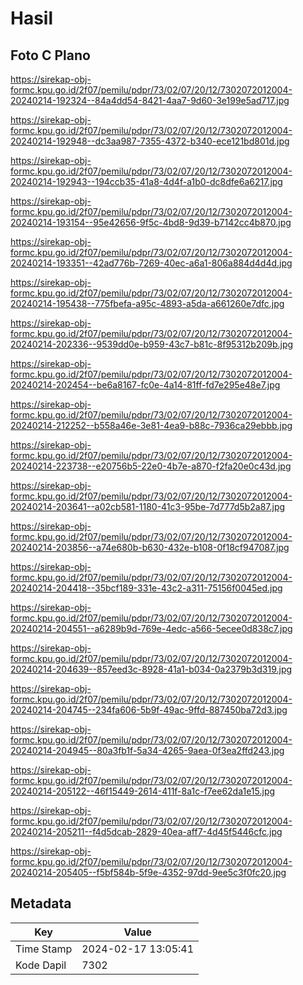 # Hasil

## Foto C Plano

https://sirekap-obj-formc.kpu.go.id/2f07/pemilu/pdpr/73/02/07/20/12/7302072012004-20240214-192324--84a4dd54-8421-4aa7-9d60-3e199e5ad717.jpg

https://sirekap-obj-formc.kpu.go.id/2f07/pemilu/pdpr/73/02/07/20/12/7302072012004-20240214-192948--dc3aa987-7355-4372-b340-ece121bd801d.jpg

https://sirekap-obj-formc.kpu.go.id/2f07/pemilu/pdpr/73/02/07/20/12/7302072012004-20240214-192943--194ccb35-41a8-4d4f-a1b0-dc8dfe6a6217.jpg

https://sirekap-obj-formc.kpu.go.id/2f07/pemilu/pdpr/73/02/07/20/12/7302072012004-20240214-193154--95e42656-9f5c-4bd8-9d39-b7142cc4b870.jpg

https://sirekap-obj-formc.kpu.go.id/2f07/pemilu/pdpr/73/02/07/20/12/7302072012004-20240214-193351--42ad776b-7269-40ec-a6a1-806a884d4d4d.jpg

https://sirekap-obj-formc.kpu.go.id/2f07/pemilu/pdpr/73/02/07/20/12/7302072012004-20240214-195438--775fbefa-a95c-4893-a5da-a661260e7dfc.jpg

https://sirekap-obj-formc.kpu.go.id/2f07/pemilu/pdpr/73/02/07/20/12/7302072012004-20240214-202336--9539dd0e-b959-43c7-b81c-8f95312b209b.jpg

https://sirekap-obj-formc.kpu.go.id/2f07/pemilu/pdpr/73/02/07/20/12/7302072012004-20240214-202454--be6a8167-fc0e-4a14-81ff-fd7e295e48e7.jpg

https://sirekap-obj-formc.kpu.go.id/2f07/pemilu/pdpr/73/02/07/20/12/7302072012004-20240214-212252--b558a46e-3e81-4ea9-b88c-7936ca29ebbb.jpg

https://sirekap-obj-formc.kpu.go.id/2f07/pemilu/pdpr/73/02/07/20/12/7302072012004-20240214-223738--e20756b5-22e0-4b7e-a870-f2fa20e0c43d.jpg

https://sirekap-obj-formc.kpu.go.id/2f07/pemilu/pdpr/73/02/07/20/12/7302072012004-20240214-203641--a02cb581-1180-41c3-95be-7d777d5b2a87.jpg

https://sirekap-obj-formc.kpu.go.id/2f07/pemilu/pdpr/73/02/07/20/12/7302072012004-20240214-203856--a74e680b-b630-432e-b108-0f18cf947087.jpg

https://sirekap-obj-formc.kpu.go.id/2f07/pemilu/pdpr/73/02/07/20/12/7302072012004-20240214-204418--35bcf189-331e-43c2-a311-75156f0045ed.jpg

https://sirekap-obj-formc.kpu.go.id/2f07/pemilu/pdpr/73/02/07/20/12/7302072012004-20240214-204551--a6289b9d-769e-4edc-a566-5ecee0d838c7.jpg

https://sirekap-obj-formc.kpu.go.id/2f07/pemilu/pdpr/73/02/07/20/12/7302072012004-20240214-204639--857eed3c-8928-41a1-b034-0a2379b3d319.jpg

https://sirekap-obj-formc.kpu.go.id/2f07/pemilu/pdpr/73/02/07/20/12/7302072012004-20240214-204745--234fa606-5b9f-49ac-9ffd-887450ba72d3.jpg

https://sirekap-obj-formc.kpu.go.id/2f07/pemilu/pdpr/73/02/07/20/12/7302072012004-20240214-204945--80a3fb1f-5a34-4265-9aea-0f3ea2ffd243.jpg

https://sirekap-obj-formc.kpu.go.id/2f07/pemilu/pdpr/73/02/07/20/12/7302072012004-20240214-205122--46f15449-2614-411f-8a1c-f7ee62da1e15.jpg

https://sirekap-obj-formc.kpu.go.id/2f07/pemilu/pdpr/73/02/07/20/12/7302072012004-20240214-205211--f4d5dcab-2829-40ea-aff7-4d45f5446cfc.jpg

https://sirekap-obj-formc.kpu.go.id/2f07/pemilu/pdpr/73/02/07/20/12/7302072012004-20240214-205405--f5bf584b-5f9e-4352-97dd-9ee5c3f0fc20.jpg


## Metadata

| Key        | Value               |
| ---------- | ------------------- |
| Time Stamp | 2024-02-17 13:05:41 |
| Kode Dapil | 7302                |



